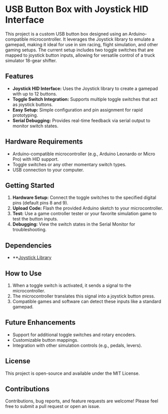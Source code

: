 # USB Button Box with Joystick HID Interface

This project is a custom USB button box designed using an Arduino-compatible microcontroller. It leverages the Joystick library to emulate a gamepad, making it ideal for use in sim racing, flight simulation, and other gaming setups. The current setup includes two toggle switches that are mapped to joystick button inputs, allowing for versatile control of a truck simulator 18-gear shifter.

## Features
- **Joystick HID Interface:** Uses the Joystick library to create a gamepad with up to 12 buttons.
- **Toggle Switch Integration:** Supports multiple toggle switches that act as joystick buttons.
- **Easy Setup:** Simple configuration and pin assignment for rapid prototyping.
- **Serial Debugging:** Provides real-time feedback via serial output to monitor switch states.

## Hardware Requirements
- Arduino-compatible microcontroller (e.g., Arduino Leonardo or Micro Pro) with HID support.
- Toggle switches or any other momentary switch types.
- USB connection to your computer.

## Getting Started
1. **Hardware Setup:** Connect the toggle switches to the specified digital pins (default pins 8 and 9).
2. **Upload Code:** Flash the provided Arduino sketch to your microcontroller.
3. **Test:** Use a game controller tester or your favorite simulation game to test the button inputs.
4. **Debugging:** View the switch states in the Serial Monitor for troubleshooting.

## Dependencies
- **[Joystick Library](https://github.com/MHeironimus/ArduinoJoystickLibrary)

## How to Use
1. When a toggle switch is activated, it sends a signal to the microcontroller.
2. The microcontroller translates this signal into a joystick button press.
3. Compatible games and software can detect these inputs like a standard gamepad.

## Future Enhancements
- Support for additional toggle switches and rotary encoders.
- Customizable button mappings.
- Integration with other simulation controls (e.g., pedals, levers).

## License
This project is open-source and available under the MIT License.

## Contributions
Contributions, bug reports, and feature requests are welcome! Please feel free to submit a pull request or open an issue.
